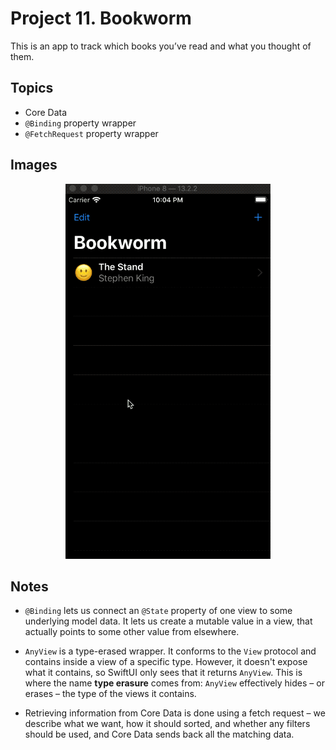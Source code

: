 
# Project 11. Bookworm

This is an app to track which books you’ve read and what you thought of them.

## Topics

- Core Data
- `@Binding` property wrapper
- `@FetchRequest` property wrapper

## Images

<p align="center"><img src="img/run-example.gif" height="600px"></p>

## Notes 

- `@Binding` lets us connect an `@State` property of one view to some underlying model data. It lets us create a mutable value in a view, that actually points to some other value from elsewhere.


- `AnyView` is a type-erased wrapper. It conforms to the `View` protocol and contains inside a view of a specific type. However, it doesn't expose what it contains, so SwiftUI only sees that it returns `AnyView`. This is where the name **type erasure** comes from: `AnyView` effectively hides – or erases – the type of the views it contains.

- Retrieving information from Core Data is done using a fetch request – we describe what we want, how it should sorted, and whether any filters should be used, and Core Data sends back all the matching data.

